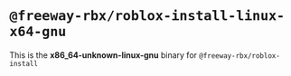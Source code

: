 # `@freeway-rbx/roblox-install-linux-x64-gnu`

This is the **x86_64-unknown-linux-gnu** binary for `@freeway-rbx/roblox-install`
